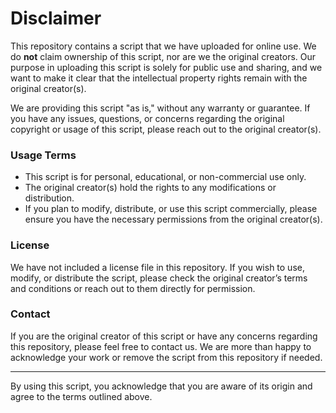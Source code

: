 # Disclaimer

This repository contains a script that we have uploaded for online use. We do **not** claim ownership of this script, nor are we the original creators. Our purpose in uploading this script is solely for public use and sharing, and we want to make it clear that the intellectual property rights remain with the original creator(s).

We are providing this script "as is," without any warranty or guarantee. If you have any issues, questions, or concerns regarding the original copyright or usage of this script, please reach out to the original creator(s).

### Usage Terms
- This script is for personal, educational, or non-commercial use only.
- The original creator(s) hold the rights to any modifications or distribution.
- If you plan to modify, distribute, or use this script commercially, please ensure you have the necessary permissions from the original creator(s).

### License
We have not included a license file in this repository. If you wish to use, modify, or distribute the script, please check the original creator’s terms and conditions or reach out to them directly for permission.

### Contact
If you are the original creator of this script or have any concerns regarding this repository, please feel free to contact us. We are more than happy to acknowledge your work or remove the script from this repository if needed.

---

By using this script, you acknowledge that you are aware of its origin and agree to the terms outlined above.
